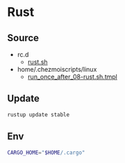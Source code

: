 # Rust

## Source

- rc.d
  - [rust.sh](../rc.d/rust.sh)
- home/.chezmoiscripts/linux
  - [run_once_after_08-rust.sh.tmpl](../home/.chezmoiscripts/linux/run_once_after_08-rust.sh.tmpl)

## Update

```bash
rustup update stable
```

## Env

```bash
CARGO_HOME="$HOME/.cargo"
```

